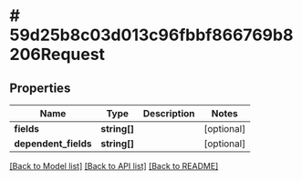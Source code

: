 # # 59d25b8c03d013c96fbbf866769b8206Request

## Properties

Name | Type | Description | Notes
------------ | ------------- | ------------- | -------------
**fields** | **string[]** |  | [optional]
**dependent_fields** | **string[]** |  | [optional]

[[Back to Model list]](../../README.md#models) [[Back to API list]](../../README.md#endpoints) [[Back to README]](../../README.md)
